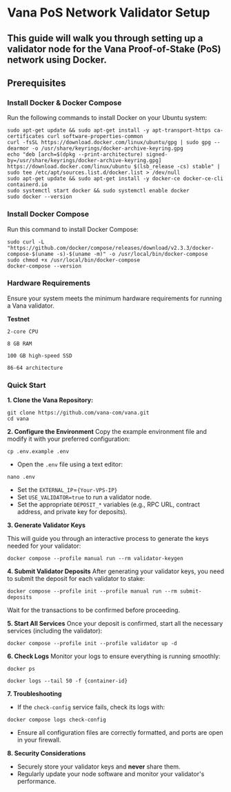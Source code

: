 # Vana PoS Network Validator Setup

## This guide will walk you through setting up a validator node for the Vana Proof-of-Stake (PoS) network using Docker.

## Prerequisites
### Install Docker & Docker Compose

Run the following commands to install Docker on your Ubuntu system:
```
sudo apt-get update && sudo apt-get install -y apt-transport-https ca-certificates curl software-properties-common
curl -fsSL https://download.docker.com/linux/ubuntu/gpg | sudo gpg --dearmor -o /usr/share/keyrings/docker-archive-keyring.gpg
echo "deb [arch=$(dpkg --print-architecture) signed-by=/usr/share/keyrings/docker-archive-keyring.gpg] https://download.docker.com/linux/ubuntu $(lsb_release -cs) stable" | sudo tee /etc/apt/sources.list.d/docker.list > /dev/null
sudo apt-get update && sudo apt-get install -y docker-ce docker-ce-cli containerd.io
sudo systemctl start docker && sudo systemctl enable docker
sudo docker --version
```
### Install Docker Compose
Run this command to install Docker Compose:
```
sudo curl -L "https://github.com/docker/compose/releases/download/v2.3.3/docker-compose-$(uname -s)-$(uname -m)" -o /usr/local/bin/docker-compose
sudo chmod +x /usr/local/bin/docker-compose
docker-compose --version
```
### Hardware Requirements

Ensure your system meets the minimum hardware requirements for running a Vana validator.

**Testnet​**

`2-core CPU`

`8 GB RAM`

`100 GB high-speed SSD`

`86-64 architecture`

### Quick Start
**1. Clone the Vana Repository:**
```
git clone https://github.com/vana-com/vana.git
cd vana
```
**2. Configure the Environment**
Copy the example environment file and modify it with your preferred configuration:
```
cp .env.example .env
```
- Open the `.env` file using a text editor:
```
nano .env
```
- Set the `EXTERNAL_IP`=`{Your-VPS-IP}`
- Set `USE_VALIDATOR=true` to run a validator node.
- Set the appropriate `DEPOSIT_*` variables (e.g., RPC URL, contract address, and private key for deposits).

**3. Generate Validator Keys**

This will guide you through an interactive process to generate the keys needed for your validator:
```
docker compose --profile manual run --rm validator-keygen
```
**4. Submit Validator Deposits**
After generating your validator keys, you need to submit the deposit for each validator to stake:
```
docker compose --profile init --profile manual run --rm submit-deposits
```
Wait for the transactions to be confirmed before proceeding.

**5. Start All Services**
Once your deposit is confirmed, start all the necessary services (including the validator):
```
docker compose --profile init --profile validator up -d
```
**6. Check Logs**
Monitor your logs to ensure everything is running smoothly:
```
docker ps
```
```
docker logs --tail 50 -f {container-id}
```
**7. Troubleshooting**
- If the `check-config` service fails, check its logs with:
```
docker compose logs check-config
```
- Ensure all configuration files are correctly formatted, and ports are open in your firewall.

**8. Security Considerations**
- Securely store your validator keys and **never** share them.
- Regularly update your node software and monitor your validator's performance.

